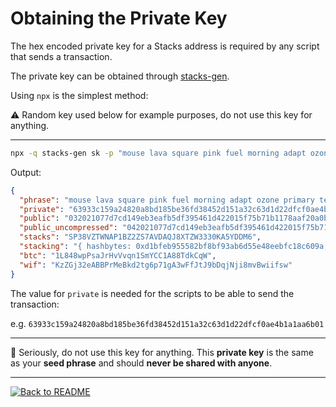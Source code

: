 # Obtaining the Private Key

The hex encoded private key for a Stacks address is required by any script that sends a transaction.

The private key can be obtained through [stacks-gen](https://github.com/psq/stacks-gen).

Using `npx` is the simplest method:

:warning: Random key used below for example purposes, do not use this key for anything.

---

```bash
npx -q stacks-gen sk -p "mouse lava square pink fuel morning adapt ozone primary tent exercise trip title spice stand must spider monster erupt field brain source strike lawn"
```

Output:

```json
{
  "phrase": "mouse lava square pink fuel morning adapt ozone primary tent exercise trip title spice stand must spider monster erupt field brain source strike lawn",
  "private": "63933c159a24820a8bd185be36fd38452d151a32c63d1d22dfcf0ae4b1a1aa6b01",
  "public": "032021077d7cd149eb3eafb5df395461d422015f75b71b1178aaf20a0b5e802cb5",
  "public_uncompressed": "042021077d7cd149eb3eafb5df395461d422015f75b71b1178aaf20a0b5e802cb5643f3720df37ae94d7a2d0f07f5a3e4bba4f7bc980c7925e2cd78fe637f650ff",
  "stacks": "SP38VZTWNAP1BZ2ZS7AVDAQJ8XTZW3330KA5YDDM6",
  "stacking": "{ hashbytes: 0xd1bfeb955582bf8bf93ab6d55e48eebfc18c609a, version: 0x00 }",
  "btc": "1L848wpPsaJrHvVvqn1SmYCC1A88TdkCqW",
  "wif": "KzZGj32eABBPrMeBkd2tg6p71gA3wFfJtJ9bDqjNji8mvBwiifsw"
}
```

The value for `private` is needed for the scripts to be able to send the transaction:

e.g. `63933c159a24820a8bd185be36fd38452d151a32c63d1d22dfcf0ae4b1a1aa6b01`

---

:rotating_light: Seriously, do not use this key for anything. This **private key** is the same as your **seed phrase** and should **never be shared with anyone**.

---

[![Back to README](https://img.shields.io/static/v1?label=&message=Back%20to%20README&color=3059d9&style=for-the-badge)](./README.md)